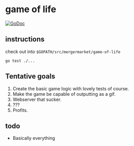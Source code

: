# game of life

[![GoDoc](https://godoc.org/github.com/mergermarket/game-of-life?status.svg)](https://godoc.org/github.com/mergermarket/game-of-life)

## instructions

check out into `$GOPATH/src/mergermarket/game-of-life`

`go test ./...`

## Tentative goals

1. Create the basic game logic with lovely tests of course.
2. Make the game be capable of outputting as a gif.
3. Webserver that sucker.
4. ???
5. Profits.

## todo

- Basically everything